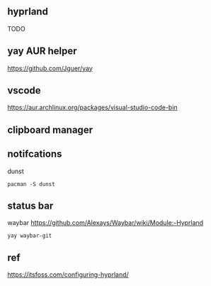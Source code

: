 ## hyprland
TODO

## yay AUR helper
https://github.com/Jguer/yay

## vscode
https://aur.archlinux.org/packages/visual-studio-code-bin


## clipboard manager


## notifcations
dunst
```
pacman -S dunst
```

## status bar
waybar
https://github.com/Alexays/Waybar/wiki/Module:-Hyprland
```
yay waybar-git
```

## ref
https://itsfoss.com/configuring-hyprland/
